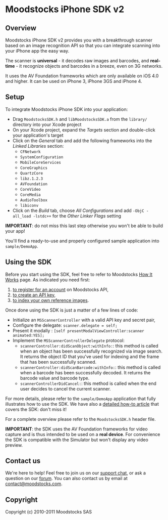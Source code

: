 # Moodstocks iPhone SDK v2

## Overview

Moodstocks iPhone SDK v2 provides you with a breakthrough scanner based on an image recognition API so that you can integrate scanning into your iPhone app the easy way.

The scanner is **universal** - it decodes raw images and barcodes, and **real-time** - it recognize objects and barcodes in a breeze, even on 3G networks.

It uses the AV Foundation frameworks which are only available on iOS 4.0 and higher. It can be used on iPhone 3, iPhone 3GS and iPhone 4.

## Setup

To integrate Moodstocks iPhone SDK into your application:

*   Drag `MoodstocksSDK.h` and `libMoodstocksSDK.a` from the `library/` directory into your Xcode project
*   On your Xcode project, expand the _Targets_ section and double-click your application's target
*   Click on the _General_ tab and add the following frameworks into the _Linked Libraries_ section:
	*   `CFNetwork`
	*   `SystemConfiguration`
	*   `MobileCoreServices`
	*   `CoreGraphics`
	*   `QuartzCore`
	*   `libz.1.2.3`
	*   `AVFoundation`
	*   `CoreVideo`
	*   `CoreMedia`
	*   `AudioToolbox`
	*   `libiconv`
*   Click on the _Build_ tab, choose _All Configurations_ and add `-ObjC -all_load -lstdc++` for the _Other Linker Flags_ setting

**IMPORTANT**: do not miss this last step otherwise you won't be able to build your app!

You'll find a ready-to-use and properly configured sample application into `sample/DemoApp`.

## Using the SDK

Before you start using the SDK, feel free to refer to Moodstocks [How It Works](http://www.moodstocks.com/how-it-works/) page. As indicated you need first:

1.   [to register for an account](http://api.moodstocks.com/signup) on Moodstocks API,
2.   [to create an API key](http://extranet.moodstocks.com/access_keys/new),
3.   [to index your own reference images](https://github.com/Moodstocks/moodstocks-api/wiki/api-v2-doc#add-object).

Once done using the SDK is just a matter of a few lines of code:

*   Initialize an `MSScannerController` with a valid API key and secret pair,
*   Configure the delegate: `scanner.delegate = self;`
*   Present it modally : `[self presentModalViewController:scanner animated:YES];`
*   Implement the `MSScannerControllerDelegate` protocol:
	*   `scannerController:didScanObject:withInfo:`: this method is called when an object has been successfully recognized via image search.
	     It returns the object ID that you've used for indexing and the frame that has been successfully scanned.
	*   `scannerController:didScanBarcode:withInfo:`: this method is called when a barcode has been successfully decoded.
	     It returns the barcode value and barcode type.	
	*   `scannerControllerDidCancel:`: this method is called when the end user decides to cancel the current scanner.

For more details, please refer to the `sample/DemoApp` application that fully illustrates how to use the SDK. We have also a [detailed how-to article](https://github.com/Moodstocks/moodstocks-api/wiki/sdk-v2-how-it-works) that covers the SDK: don't miss it!

For a complete overview please refer to the `MoodstocksSDK.h` header file.

**IMPORTANT**: the SDK uses the AV Foundation frameworks for video capture and is thus intended to be used on a **real device**. For convenience the SDK is compatible with the Simulator but won't display any video preview.

## Contact us

We're here to help! Feel free to join us on our [support chat](http://moodstocks.campfirenow.com/2416e), or ask a question on our [forum](http://forum.moodstocks.com/). You can also contact us by email at
<a href="m&#x61;&#x69;l&#116;&#111;:&#x63;&#x6F;&#110;&#x74;&#097;&#099;&#x74;&#064;&#109;&#x6F;&#x6F;&#x64;&#115;&#x74;&#111;&#099;&#x6B;s&#x2E;&#099;&#x6F;&#109;">&#x63;&#x6F;&#110;&#x74;&#097;&#099;&#x74;&#064;&#109;&#x6F;&#x6F;&#x64;&#115;&#x74;&#111;&#099;&#x6B;s&#x2E;&#099;&#x6F;&#109;</a>.

## Copyright

Copyright (c) 2010-2011 Moodstocks SAS
